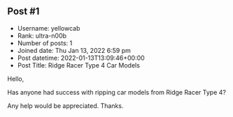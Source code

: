 ## Post #1
- Username: yellowcab
- Rank: ultra-n00b
- Number of posts: 1
- Joined date: Thu Jan 13, 2022 6:59 pm
- Post datetime: 2022-01-13T13:09:46+00:00
- Post Title: Ridge Racer Type 4 Car Models

Hello,

Has anyone had success with ripping car models from Ridge Racer Type 4?

Any help would be appreciated. Thanks.
